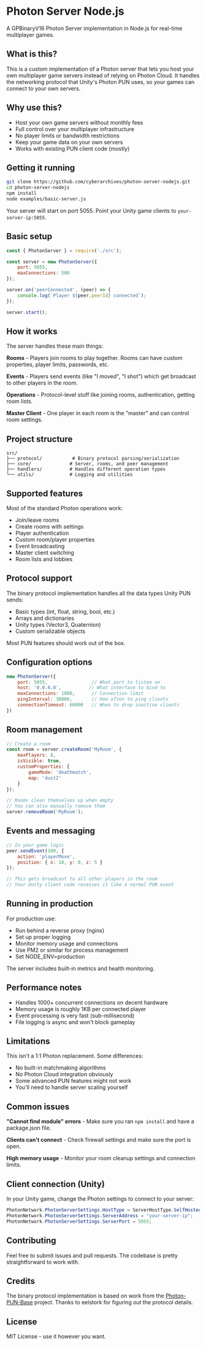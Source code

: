 # Photon Server Node.js

A GPBinaryV16 Photon Server implementation in Node.js for real-time multiplayer games.

## What is this?

This is a custom implementation of a Photon server that lets you host your own multiplayer game servers instead of relying on Photon Cloud. It handles the networking protocol that Unity's Photon PUN uses, so your games can connect to your own servers.

## Why use this?

- Host your own game servers without monthly fees
- Full control over your multiplayer infrastructure  
- No player limits or bandwidth restrictions
- Keep your game data on your own servers
- Works with existing PUN client code (mostly)

## Getting it running

```bash
git clone https://github.com/cyberarchives/photon-server-nodejs.git
cd photon-server-nodejs
npm install
node examples/basic-server.js
```

Your server will start on port 5055. Point your Unity game clients to `your-server-ip:5055`.

## Basic setup

```javascript
const { PhotonServer } = require('./src');

const server = new PhotonServer({ 
    port: 5055,
    maxConnections: 500
});

server.on('peerConnected', (peer) => {
    console.log(`Player ${peer.peerId} connected`);
});

server.start();
```

## How it works

The server handles these main things:

**Rooms** - Players join rooms to play together. Rooms can have custom properties, player limits, passwords, etc.

**Events** - Players send events (like "I moved", "I shot") which get broadcast to other players in the room.

**Operations** - Protocol-level stuff like joining rooms, authentication, getting room lists.

**Master Client** - One player in each room is the "master" and can control room settings.

## Project structure

```
src/
├── protocol/           # Binary protocol parsing/serialization
├── core/              # Server, rooms, and peer management
├── handlers/          # Handles different operation types
└── utils/             # Logging and utilities
```

## Supported features

Most of the standard Photon operations work:

- Join/leave rooms
- Create rooms with settings
- Player authentication  
- Custom room/player properties
- Event broadcasting
- Master client switching
- Room lists and lobbies

## Protocol support

The binary protocol implementation handles all the data types Unity PUN sends:

- Basic types (int, float, string, bool, etc.)
- Arrays and dictionaries
- Unity types (Vector3, Quaternion)
- Custom serializable objects

Most PUN features should work out of the box.

## Configuration options

```javascript
new PhotonServer({
    port: 5055,                // What port to listen on
    host: '0.0.0.0',          // What interface to bind to
    maxConnections: 1000,      // Connection limit
    pingInterval: 30000,       // How often to ping clients
    connectionTimeout: 60000   // When to drop inactive clients
})
```

## Room management

```javascript
// Create a room
const room = server.createRoom('MyRoom', {
    maxPlayers: 8,
    isVisible: true,
    customProperties: {
        gameMode: 'deathmatch',
        map: 'dust2'
    }
});

// Rooms clean themselves up when empty
// You can also manually remove them
server.removeRoom('MyRoom');
```

## Events and messaging

```javascript
// In your game logic
peer.sendEvent(100, { 
    action: 'playerMove',
    position: { x: 10, y: 0, z: 5 }
});

// This gets broadcast to all other players in the room
// Your Unity client code receives it like a normal PUN event
```

## Running in production

For production use:

- Run behind a reverse proxy (nginx)
- Set up proper logging
- Monitor memory usage and connections
- Use PM2 or similar for process management
- Set NODE_ENV=production

The server includes built-in metrics and health monitoring.

## Performance notes

- Handles 1000+ concurrent connections on decent hardware
- Memory usage is roughly 1KB per connected player
- Event processing is very fast (sub-millisecond)
- File logging is async and won't block gameplay

## Limitations

This isn't a 1:1 Photon replacement. Some differences:

- No built-in matchmaking algorithms
- No Photon Cloud integration obviously
- Some advanced PUN features might not work
- You'll need to handle server scaling yourself

## Common issues

**"Cannot find module" errors** - Make sure you ran `npm install` and have a package.json file.

**Clients can't connect** - Check firewall settings and make sure the port is open.

**High memory usage** - Monitor your room cleanup settings and connection limits.

## Client connection (Unity)

In your Unity game, change the Photon settings to connect to your server:

```csharp
PhotonNetwork.PhotonServerSettings.HostType = ServerHostType.SelfHosted;
PhotonNetwork.PhotonServerSettings.ServerAddress = "your-server-ip";
PhotonNetwork.PhotonServerSettings.ServerPort = 5055;
```

## Contributing

Feel free to submit issues and pull requests. The codebase is pretty straightforward to work with.

## Credits

The binary protocol implementation is based on work from the [Photon-PUN-Base](https://github.com/eelstork/Photon-PUN-Base) project. Thanks to eelstork for figuring out the protocol details.

## License

MIT License - use it however you want.
